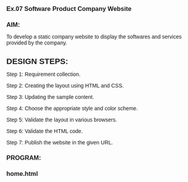 ### Ex.07 Software Product Company Website
### AIM:
To develop a static company website to display the softwares and services provided by the company.

## DESIGN STEPS:
Step 1:
Requirement collection.

Step 2:
Creating the layout using HTML and CSS.

Step 3:
Updating the sample content.

Step 4:
Choose the appropriate style and color scheme.

Step 5:
Validate the layout in various browsers.

Step 6:
Validate the HTML code.

Step 7:
Publish the website in the given URL.

### PROGRAM:
### home.html

<html>
  <head>
    <meta name="viewport" content="width=device-width, initial-scale=1.0" />
    <title>ROOP TECH</title>
    <style type="text/css">
      * {
        margin: 0;
        padding: 0;
        font-family: Arial, Helvetica, sans-serif;
      }
      .banner {
        width: 100%;
        height: 95vh;
        background-image: linear-gradient(
            rgba(9, 2, 2, 0.75),
            rgba(0, 0, 0, 0.75)
          ),
          url(BG.jpeg);
        background-size: cover;
        background-position: center;
      }
      .navbar {
        width: 85%;
        margin: auto;
        padding: 35px 0;
        display: flex;
        align-items: center;
        justify-content: space-between;
      }
      .logo {
        color: #0bfbdf;
        font-size: 40px;
        font-weight: 700;
        letter-spacing: 3px;
      }
      span {
        color: rgb(24, 150, 196);
      }
      form {
        width: 300px;
        height: 40px;
        display: flex;
        background: rgba(255, 255, 255, 0.2);
        padding: 1px 1px;
        font-size: 15px;
        border-radius: 10px;
        backdrop-filter: blur(4px) saturate(180%);
      }
      form input {
        background: transparent;
        flex: 1;
        border: 0;
        outline: none;
        padding: 12px 20px;
        font-size: 15px;
        color: rgb(11, 109, 154);
      }
      ::placeholder {
        color: white;
      }
      form button {
        border: 0;
        outline: none;
        padding: 5px 20px;
        color: white;
        border-radius: 10px;
        background: #00d5ff;
        cursor: pointer;
      }
      #search.hover {
        border: 1px;
        padding: 10px;

        transition: 0.5s;
        cursor: pointer;
        border-radius: 30px;
        background: #0ef;
        color: #081b29;
        box-shadow: 0 0 20px #0ef;
      }
      .navbar li {
        list-style: none;
        display: inline-block;
        margin: 0 20px;
        position: relative;
      }
      .navbar li a {
        text-decoration: none;
        color: white;
        text-transform: uppercase;
      }
      .navbar li:hover {
        border: 1px;
        padding: 10px;

        transition: 0.5s;
        cursor: pointer;
        border-radius: 30px;
        background: red;
        color: #081b29;
        box-shadow: 0 0 20px red;
      }
      .content {
        position: absolute;
        top: 50%;
        left: 50%;
        transform: translate(-50%, -50%);
        text-align: center;
      }
      .text h2 {
        color: white;
        font-weight: 800;
        font-size: 50px;
        letter-spacing: 3px;
      }
      .text p {
        color: white;
        text-transform: capitalize;
        font-size: 15px;
        margin-bottom: 30px;
        word-spacing: 2px;
        letter-spacing: 1px;
      }
      .login {
        margin: 0px 10px;
        border: 2px solid red;
        padding: 13px 35px;
        letter-spacing: 1px;
        color: white;
        border-radius: 30px;
        background-color: red;
        text-decoration: none;
      }
      .login:hover {
        border: 2px solid red;
        color: red;
        background-color: white;
        transition: 0.5s;
        cursor: pointer;
      }
      .signup {
        margin: 0px 10px;
        border: 2px solid green;
        padding: 13px 35px;
        letter-spacing: 1px;
        color: white;
        border-radius: 30px;
        background-color: green;
        text-decoration: none;
      }
      .signup:hover {
        border: 2px solid green;
        color: green;
        background-color: white;
        transition: 0.5s;
        cursor: pointer;
      }
      footer {
        border: 1px;
        padding: 10px;

        transition: 0.5s;
        cursor: pointer;
        border-radius: 30px;
        background: red;
        color: #081b29;
        box-shadow: 0 0 20px red;
      }
    </style>
  </head>
  <body>
    <div class="banner">
      <br />
      <div class="navbar">
        <h1 class="logo">R<span>OOP</span>T<span>ECH</span></h1>
        <ul>
          <li><a href="home.html"> Home </a></li>
          <li><a href="products.html"> Products </a></li>
          <li><a href="council.html"> People </a></li>
          <li><a href="contact.html"> Contact </a></li>
        </ul>
        <form action="" method="get">
          <input type="text" placeholder="Enter to Search" />
          <button id="search" type="submit">Search</button>
        </form>
      </div>
      <div class="content">
        <div class="text">
          <h2>
            "Driving progress through precision engineering and boundless creativity." 
          </h2>
          <br />

          <br />
          <div>
            <a href="#" class="login"> Log In </a>
            <a href="#" class="signup"> Sign Up </a>
          </div>
        </div>
      </div>
    </div>
    <footer>
      <center>DESIGNED AND DEVELOPED BY Nivetha M (212221240034)</center>
    </footer>
  </body>
</html>
## products.html

<html>
  <head>
    <meta name="viewport" content="width=device-width, initial-scale=1.0" />
    <title>Product Page</title>
    <style type="text/css">
      * {
        margin: 0;
        padding: 0;
        font-family: Arial, Helvetica, sans-serif;
      }
      .banner {
        width: 100%;
        height: 95vh;
        background-image: linear-gradient(
            rgba(0, 0, 0, 0.75),
            rgba(0, 0, 0, 0.75)
          ),
          url(BG.jpeg);
        background-size: cover;
        background-position: center;
      }
      .navbar {
        width: 85%;
        margin: auto;
        padding: 35px 0;
        display: flex;
        align-items: center;
        justify-content: space-between;
      }
      .bg-product {
        border: 1px;
        padding: 10px;
        color: white;
        background-color: red;
        border-radius: 30px;
      }
      .logo {
        color: #fb0b0b;
        font-size: 40px;
        font-weight: 700;
        letter-spacing: 3px;
      }
      span {
        color: white;
      }
      form {
        width: 300px;
        height: 40px;
        display: flex;
        background: rgba(255, 255, 255, 0.2);
        padding: 1px 1px;
        font-size: 15px;
        border-radius: 10px;
        backdrop-filter: blur(4px) saturate(180%);
      }
      form input {
        background: transparent;
        flex: 1;
        border: 0;
        outline: none;
        padding: 12px 20px;
        font-size: 15px;
        color: white;
      }
      ::placeholder {
        color: white;
      }
      form button {
        border: 0;
        outline: none;
        padding: 5px 20px;
        color: white;
        border-radius: 10px;
        background: red;
        cursor: pointer;
      }
      .navbar li {
        list-style: none;
        display: inline-block;
        margin: 0 20px;
        position: relative;
      }
      .navbar li a {
        text-decoration: none;
        color: white;
        text-transform: uppercase;
      }
      .navbar li:hover {
        border: 1px;
        padding: 10px;

        transition: 0.5s;
        cursor: pointer;
        border-radius: 30px;
        background: red;
        color: #081b29;
        box-shadow: 0 0 20px red;
      }
      .container {
        background: transparent;
        padding: 10px 5%;
        padding-bottom: 100px;
      }
      .container .box-container {
        display: grid;
        grid-template-columns: repeat(auto-fit, minmax(170px, 1fr));
        gap: 100px;
      }
      .container .box-container .box {
        color: white;
        box-shadow: 0 5px 10px rgba(0, 0, 0, 0.2);
        border-radius: 20px;
        background: transparent;
        border: 1px solid white;
        padding: 30px 20px;
      }
      .container .box-container .box img {
        height: 70px;
        border-radius: 20px;
      }
      .container .box-container .box h3 {
        color: red;
        font-size: large;
        padding: 20px 0;
      }
      .container .box-container .box p {
        color: white;
        font-size: small;
        line-height: 1.5;
      }
      footer {
        border: 1px;
        padding: 10px;

        transition: 0.5s;
        cursor: pointer;
        border-radius: 30px;
        background: red;
        color: #081b29;
        box-shadow: 0 0 20px red;
      }
    </style>
  </head>
  <body>
    <div class="banner">
      <br />
      <div class="navbar">
        <h1 class="logo">R<span>OOP</span>T<span>ECH</span></h1>
        <ul>
          <li><a href="home.html"> Home </a></li>
          <li><a href="products.html" class="bg-product"> Products </a></li>
          <li><a href="council.html"> People </a></li>
          <li><a href="contact_us.html"> Contact </a></li>
        </ul>
        <form action="" method="get">
          <input type="text" placeholder="Enter to Search" />
          <button type="submit">Search</button>
        </form>
      </div>
      <div class="container">
        <div class="box-container">
          <div class="box">
            <h3>C++</h3>
            <p>
              Efficiency Redefined: Harnessing the Power of C++ for Next-Level Development
            </p>
          </div>
          <div class="box">
            <h3>C</h3>
            <p>
              Crafting Performance: Where Precision Meets C Programming.
            </p>
          </div>
          <div class="box">
            <h3>JAVASCRIPT</h3>
            <p>
              Scripting Success: Unleashing the Power of JavaScript.
            </p>
          </div>
          <div class="box">
            <h3>PHP</h3>
            <p>
              PHP is a server side scripting language that is embedded in HTML.
            </p>
          </div>
          <div class="box">
            <h3>PYTHON</h3>
            <p>
              Unlocking Innovation: Python Paving the Way to Progress.
            </p>
          </div>
          <div class="box">
            <h3>SQL</h3>
            <p>
              SQL is a standard language for accessing and manipulating
              databases.
            </p>
          </div>
          <div class="box">
            <h3>SHELL</h3>
            <p>
              Shell can be accessed by users using a command line interface.
            </p>
          </div>
          <div class="box">
            <h3>RUBY</h3>
            <p>
              Ruby: Where Simplicity Meets Power in Programming
            </p>
          </div>
          <div class="box">
            <h3>TYPESCRIPT</h3>
            <p>
              Empower Your Code: Embrace the Future with TypeScript
            </p>
          </div>
          <div class="box">
            <h3>F#</h3>
            <p>
              F# is an Open-source programming language with a lot of features.
            </p>
          </div>
        </div>
      </div>
    </div>
    <footer>
      <center>Designed and DEVELOPED BY Nivetha M (212221240034)</center>
    </footer>
  </body>
</html>
council.html

<html>
  <head>
    <meta name="viewport" content="width=device-width, initial-scale=1.0" />
    <title>people page</title>
    <style type="text/css">
      * {
        margin: 0;
        padding: 0;
        font-family: Arial, Helvetica, sans-serif;
      }
      .banner {
        width: 100%;
        height: 95vh;
        background-image: linear-gradient(
            rgba(0, 0, 0, 0.75),
            rgba(0, 0, 0, 0.75)
          ),
          url(BG.jpeg);
        background-size: cover;
        background-position: center;
      }
      .navbar {
        width: 85%;
        margin: auto;
        padding: 35px 0;
        display: flex;
        align-items: center;
        justify-content: space-between;
      }
      .bg-people {
        border: 1px;
        padding: 10px;
        color: white;
        background-color: red;
        border-radius: 30px;
      }
      .logo {
        color: #fb0b0b;
        font-size: 40px;
        font-weight: 700;
        letter-spacing: 3px;
      }
      span {
        color: white;
      }
      form {
        width: 300px;
        height: 40px;
        display: flex;
        background: rgba(255, 255, 255, 0.2);
        padding: 1px 1px;
        font-size: 15px;
        border-radius: 10px;
        backdrop-filter: blur(4px) saturate(180%);
      }
      form input {
        background: transparent;
        flex: 1;
        border: 0;
        outline: none;
        padding: 12px 20px;
        font-size: 15px;
        color: white;
      }
      ::placeholder {
        color: white;
      }
      form button {
        border: 0;
        outline: none;
        padding: 5px 20px;
        color: white;
        border-radius: 10px;
        background:red;
        cursor: pointer;
      }
      .navbar li {
        list-style: none;
        display: inline-block;
        margin: 0 20px;
        position: relative;
      }
      .navbar li a {
        text-decoration: none;
        color: white;
        text-transform: uppercase;
      }
      .navbar li:hover {
        border: 1px;
        padding: 10px;

        transition: 0.5s;
        cursor: pointer;
        border-radius: 30px;
        background: red;
        color: #081b29;
        box-shadow: 0 0 20px red;
      }
      .image {
        position: relative;
        border: 0;
        top: 150px;

        background: transparent;
      }
      .image table {
        border: 0;
        color: white;
        position: relative;
        left: 200px;
        border: 10PX;
        padding-left: 10px;
      
      }
      .image table img {
        height: 140px;
        width: 140px;
        border: 2px solid white;
        padding: 5px;
        border-radius: 50%;
      }
      .image table td {
        color:red;
      }
      footer {
        border: 1px;
        padding: 10px;

        transition: 0.5s;
        cursor: pointer;
        border-radius: 30px;
        background: red;
        color: #081b29;
        box-shadow: 0 0 20px red;
      }
      .space{
        padding-left: 30px;
      }
    </style>
  </head>
  <body>
    <div class="banner">
      <br />
      <div class="navbar">
        <h1 class="logo">R<span>OOP</span>T<span>ECH</span></h1>
        <ul>
          <li><a href="home.html"> Home </a></li>
          <li><a href="products.html"> Products </a></li>
          <li><a href="council.html" class="bg-people"> People </a></li>
          <li><a href="contact_us.html"> Contact </a></li>
        </ul>
        <form action="" method="get">
          <input type="text" placeholder="Enter to Search" />
          <button type="submit">Search</button>
        </form>
      </div>
      <div class="image">
        <table cellspacing="65" >
          <tr align="center">
            <td><img src="photo.jpg" /></td>
            <td><img src="ratan-tata-1.webp"></td>
            <td><img src="steve-jobs-3.webp" /></td>
            <td><img src="sundar-pichai-1.webp" /></td>
            <td><img src="walt-disney-4.webp" /></td>
            <td><img src="e1.jpg" /></td>
          </tr>
          <tr align="center" class="space">
            <th>ROOP SAGAR</th>
            <th>RATAN TATA</th>
            <th>STEVE JOBS</th>
            <th>SUNDAR</th>
            <th>WALT DISNEY</th>
            <th>ELON MUSK</th>
          </tr>
          <tr align="center">
            <td>CEO</td>
            <td>CEO,Co-Founder</td>
            <td>CTO,Co-Founder</td>
            <td>DIRECTOR</td>
            <td>Asst.Director</td>
            <td>Dy.Director</td>
          </tr>
        </table>
      </div>
    </div>
    <footer>
      <center>DESIGNED AND DEVELOPED BY Nivetha M (212221240034)</center>
    </footer>
  </body>
</html>
contact_us.html

<html>
  <head>
    <meta name="viewport" content="width=device-width, initial-scale=1.0" />
    <title>Contact Us Page</title>
    <style type="text/css">
      * {
        margin: 0;
        padding: 0;
        font-family: Arial, Helvetica, sans-serif;
      }
      .banner {
        width: 100%;
        height: 95vh;
        background-image: linear-gradient(
            rgba(0, 0, 0, 0.75),
            rgba(0, 0, 0, 0.75)
          ),
          url(BG.jpeg);
        background-size: cover;
        background-position: center;
      }
      .navbar {
        width: 85%;
        margin: auto;
        padding: 35px 0;
        display: flex;
        align-items: center;
        justify-content: space-between;
      }
      .bg-contact {
        border: 1px;
        padding: 10px;
        color: white;
        background-color:RED;
        border-radius: 30px;
      }
      .logo {
        color: red;
        font-size: 40px;
        font-weight: 700;
        letter-spacing: 3px;
      }
      span {
        color: white;
      }
      .navbar form {
        width: 300px;
        height: 40px;
        display: flex;
        background: rgba(255, 255, 255, 0.2);
        padding: 1px 1px;
        font-size: 15px;
        border-radius: 10px;
        backdrop-filter: blur(4px) saturate(180%);
      }
      .navbar form input {
        background: transparent;
        flex: 1;
        border: 0;
        outline: none;
        padding: 12px 20px;
        font-size: 15px;
        color: white;
      }
      ::placeholder {
        color: white;
      }
      .navbar form button {
        border: 0;
        outline: none;
        padding: 5px 20px;
        color: white;
        border-radius: 10px;
        background: red;
        cursor: pointer;
      }
      .navbar li {
        list-style: none;
        display: inline-block;
        margin: 0 20px;
        position: relative;
      }
      .navbar li a {
        text-decoration: none;
        color: white;
        text-transform: uppercase;
      }
      .navbar li:hover {
        border: 1px;
        padding: 10px;

        transition: 0.5s;
        cursor: pointer;
        border-radius: 30px;
        background: red;
        color: #081b29;
        box-shadow: 0 0 20px red;
      }
      .box {
        display: flex;
        column-gap: 40px;
        background: transparent;
        position: relative;
        top: 50px;
        width: 220px;
      }
      .box-1 {
        height: 400px;
        width: 400px;
        border: 3px solid white;
        border-radius: 20px;
        background: transparent;
        position: relative;
        left: 250px;
      }
      .box-2 {
        height: 400px;
        width: 400px;
        border: 3px solid #7300ff;
        border-radius: 20px;
        background: transparent;
        position: relative;
        left: 300px;
      }
      .box-1 form {
        display: flex;
        color: white;
        background: transparent;
        padding: 10px;
        font-size: 15px;
        position: relative;
        top: 15px;
      }
      .box-1 form input {
        background: transparent;
        display: flex;
        border: 1px solid white;
        border-radius: 10px;
        padding: 15px 30px;
        font-size: 15px;
        color: white;
        position: relative;
        top: 30px;
      }
      .box-1 form textarea {
        background: transparent;
        color: white;
        padding: 15px 10px;
        position: relative;
        top: 30px;
        left: 20px;
        border: 1px solid white;
        border-radius: 10px;
        width: 300px;
      }
      .box-1 form button {
        border: 0;
        outline: none;
        padding: 10px 20px;
        color: white;
        border-radius: 30px;
        background: red;
        cursor: pointer;
        position: relative;
        top: 50px;
      }
      .box-2 h2 {
        color: white;
        position: relative;
        top: 25px;
        left: 50px;
        font-size: 30px;
      }
      .box-2 p {
        color: white;
        position: relative;
        top: 50px;
        padding: 10px 80px;
      }
      .box-2 span {
        color: red;
        font-size: 20px;
      }
      footer {
        border: 1px;
        padding: 10px;

        transition: 0.5s;
        cursor: pointer;
        border-radius: 30px;
        background: red;
        color: #081b29;
        box-shadow: 0 0 20px red;
      }
    </style>
  </head>
  <body>
    <div class="banner">
      <br />
      <div class="navbar">
        <h1 class="logo">R<span>OOP</span>T<span>ECH</span></h1>
        <ul>
          <li><a href="home.html"> Home </a></li>
          <li><a href="products.html"> Products </a></li>
          <li><a href="council.html"> People </a></li>
          <li><a href="contact_us.html" class="bg-contact"> Contact </a></li>
        </ul>
        <form action="" method="get">
          <input type="text" placeholder="Enter to Search" />
          <button type="submit">Search</button>
        </form>
      </div>
      <div class="box">
        <div class="box-1">
          <form>
            <center>
              <h1>Contact Us</h1>
              <input type="text" placeholder="Your Name" />
              <br />
              <input type="email" placeholder="Your Email" />
              <br />
              
              <br />
              <button type="submit">Submit</button>
            </center>
          </form>
        </div>
        <div class="box-2">
          <h2>Contact Information</h2>
          <p>
            <span>Address</span> :3RD Floor, Tower 12, FCA
            Building No.18,ROOP DEVELOP CITY Phase-I SECUNDERABAD HR IN 1888546
          </p>
          <p><span>Email</span> : rooptech.official@gmail.com</p>
          <p><span>Phone</span> : 1234567890</p>
        </div>
      </div>
    </div>
    <footer>
      <center>DESIGNED AND DEVELOPED BY Nivetha M(2122212240034)</center>
    </footer>
  </body>
</html>
OUTPUT:

![Screenshot (31)](https://github.com/Nivetham1710/website-html/assets/94155183/70c01e6c-5840-4b6a-9d21-482cf38dabee)
![Screenshot (32)](https://github.com/Nivetham1710/website-html/assets/94155183/fd3c3f0f-0a10-4f98-96d7-f3113c2c2afb)
![Screenshot (33)](https://github.com/Nivetham1710/website-html/assets/94155183/396cbfd9-d64a-4224-84ae-d41fa1af6f91)
![Screenshot (34)](https://github.com/Nivetham1710/website-html/assets/94155183/9deb6947-73b6-430e-82f8-5ad79cca5ab2)





